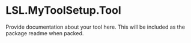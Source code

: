# LSL.MyToolSetup.Tool

Provide documentation about your tool here. This will be included as the package readme when packed.